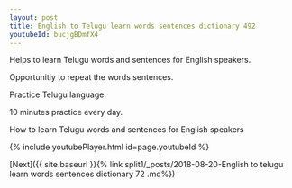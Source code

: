 ```yaml
---
layout: post
title: English to Telugu learn words sentences dictionary 492 
youtubeId: bucjgBDmfX4
---
```

 
 
Helps to learn Telugu words and sentences for English speakers.

Opportunitiy to repeat the words sentences. 

Practice Telugu language. 
 
10 minutes practice every day. 
 
How to learn Telugu words and sentences for English speakers 
 
{% include youtubePlayer.html id=page.youtubeId %}
 
 
[Next]({{ site.baseurl }}{% link  split1/_posts/2018-08-20-English to telugu learn words sentences dictionary 72 .md%})
 
